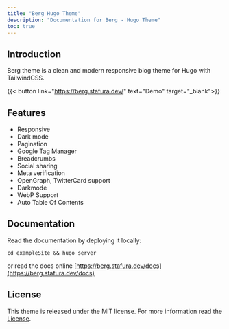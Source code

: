 ```yaml
---
title: "Berg Hugo Theme"
description: "Documentation for Berg - Hugo Theme"
toc: true
---
```


## Introduction

Berg theme is a clean and modern responsive blog theme for Hugo with TailwindCSS.

{{< button link="https://berg.stafura.dev/" text="Demo" target="_blank">}}

## Features

- Responsive
- Dark mode
- Pagination
- Google Tag Manager
- Breadcrumbs
- Social sharing
- Meta verification
- OpenGraph, TwitterCard support
- Darkmode
- WebP Support
- Auto Table Of Contents

## Documentation

Read the documentation by deploying it locally:

```shell
cd exampleSite && hugo server
```

or read the docs online [https://berg.stafura.dev/docs](https://berg.stafura.dev/docs)

## License

This theme is released under the MIT license. For more information read the [License](https://github.com/matusstafura/berg-hugo-theme/blob/main/LICENSE).

